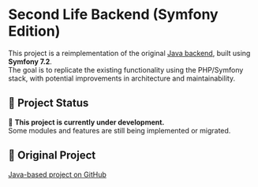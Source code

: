 # Second Life Backend (Symfony Edition)

This project is a reimplementation of the original [Java backend](https://github.com/ychepel/second-life.backend), built using **Symfony 7.2**.  
The goal is to replicate the existing functionality using the PHP/Symfony stack, with potential improvements in architecture and maintainability.

## 📌 Project Status

🚧 **This project is currently under development.**  
Some modules and features are still being implemented or migrated.

## 📂 Original Project

[Java-based project on GitHub](https://github.com/ychepel/second-life.backend)
